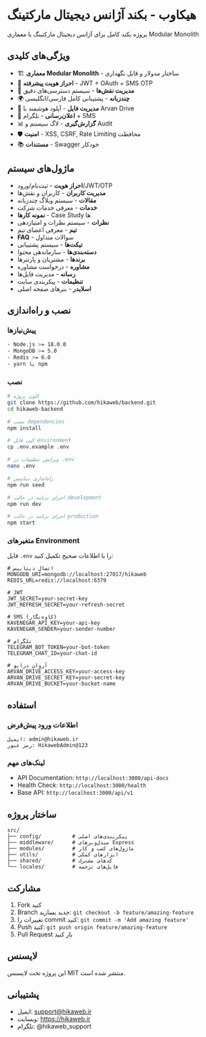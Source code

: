 # هیکاوب - بکند آژانس دیجیتال مارکتینگ

پروژه بکند کامل برای آژانس دیجیتال مارکتینگ با معماری Modular Monolith

## ویژگی‌های کلیدی

- 🏗️ **معماری Modular Monolith** - ساختار مدولار و قابل نگهداری
- 🔐 **احراز هویت پیشرفته** - JWT + OAuth + SMS OTP
- 👥 **مدیریت نقش‌ها** - سیستم دسترسی‌های دقیق
- 🌍 **چندزبانه** - پشتیبانی کامل فارسی/انگلیسی
- 📁 **مدیریت فایل** - آپلود هوشمند با Arvan Drive
- 📱 **اعلان‌رسانی** - تلگرام + SMS
- 📊 **گزارش‌گیری** - لاگ سیستم و Audit
- 🛡️ **امنیت** - XSS, CSRF, Rate Limiting محافظت
- 📚 **مستندات** - Swagger خودکار

## ماژول‌های سیستم

- **احراز هویت** - ثبت‌نام/ورود/JWT/OTP
- **مدیریت کاربران** - کاربران و نقش‌ها  
- **مقالات** - سیستم وبلاگ چندزبانه
- **خدمات** - معرفی خدمات شرکت
- **نمونه کارها** - Case Study ها
- **نظرات** - سیستم نظرات و امتیازدهی
- **تیم** - معرفی اعضای تیم
- **FAQ** - سوالات متداول
- **تیکت‌ها** - سیستم پشتیبانی
- **دسته‌بندی‌ها** - سازماندهی محتوا
- **برندها** - مشتریان و پارتنرها
- **مشاوره** - درخواست مشاوره
- **رسانه** - مدیریت فایل‌ها
- **تنظیمات** - پیکربندی سایت
- **اسلایدر** - بنرهای صفحه اصلی

## نصب و راه‌اندازی

### پیش‌نیازها

```bash
- Node.js >= 18.0.0
- MongoDB >= 5.0
- Redis >= 6.0
- yarn یا npm
```

### نصب

```bash
# کلون پروژه
git clone https://github.com/hikaweb/backend.git
cd hikaweb-backend

# نصب dependencies
npm install

# کپی فایل environment
cp .env.example .env

# ویرایش تنظیمات در .env
nano .env

# راه‌اندازی دیتابیس
npm run seed

# اجرای برنامه در حالت development  
npm run dev

# اجرای برنامه در حالت production
npm start
```

### متغیرهای Environment

فایل `.env` را با اطلاعات صحیح تکمیل کنید:

```env
# اتصال دیتابیس
MONGODB_URI=mongodb://localhost:27017/hikaweb
REDIS_URL=redis://localhost:6379

# JWT 
JWT_SECRET=your-secret-key
JWT_REFRESH_SECRET=your-refresh-secret

# SMS (کاوه‌نگار)
KAVENEGAR_API_KEY=your-api-key
KAVENEGAR_SENDER=your-sender-number

# تلگرام
TELEGRAM_BOT_TOKEN=your-bot-token
TELEGRAM_CHAT_ID=your-chat-id

# آروان درایو
ARVAN_DRIVE_ACCESS_KEY=your-access-key
ARVAN_DRIVE_SECRET_KEY=your-secret-key
ARVAN_DRIVE_BUCKET=your-bucket-name
```

## استفاده

### اطلاعات ورود پیش‌فرض
```
ایمیل: admin@hikaweb.ir  
رمز عبور: HikawebAdmin@123
```

### لینک‌های مهم
- API Documentation: `http://localhost:3000/api-docs`
- Health Check: `http://localhost:3000/health`
- Base API: `http://localhost:3000/api/v1`

## ساختار پروژه

```
src/
├── config/          # پیکربندی‌های اصلی
├── middleware/      # میدل‌ویرهای Express
├── modules/         # ماژول‌های کسب و کار
├── utils/           # ابزارهای کمکی
├── shared/          # کدهای مشترک
└── locales/         # فایل‌های ترجمه
```

## مشارکت

1. Fork کنید
2. Branch جدید بسازید: `git checkout -b feature/amazing-feature`
3. تغییرات را commit کنید: `git commit -m 'Add amazing feature'`
4. Push کنید: `git push origin feature/amazing-feature`
5. Pull Request باز کنید

## لایسنس

این پروژه تحت لایسنس MIT منتشر شده است.

## پشتیبانی

- ایمیل: support@hikaweb.ir
- وبسایت: https://hikaweb.ir
- تلگرام: @hikaweb_support